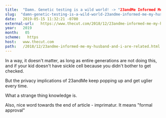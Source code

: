 ```yaml
---
title:  "Damn. Genetic testing is a wild world! -> "23andMe Informed Me My Husband and I Are Related"" 
slug:  "damn-genetic-testing-is-a-wild-world-23andme-informed-me-my-husband-and-i-are-related-" 
date:   2019-05-15 11:32:21 -0700 
external-url:   https://www.thecut.com/2018/12/23andme-informed-me-my-husband-and-i-are-related.html 
year:   2019 
month:   05 
scheme:   https 
host:   www.thecut.com 
path:   /2018/12/23andme-informed-me-my-husband-and-i-are-related.html 
---
```


In a way, it doesn't matter, as long as entire generations are not doing this, and if your kid doesn't have sickle cell because you didn't bother to get checked.

But the privacy implications of 23andMe keep popping up and get uglier every time.

What a strange thing knowledge is.

Also, nice word towards the end of article - imprimatur. It means "formal approval"
